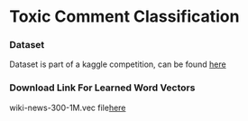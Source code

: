 # Toxic Comment Classification

### Dataset

Dataset is part of a kaggle competition, can be found <a href="https://www.kaggle.com/c/jigsaw-toxic-comment-classification-challenge">here</a>

### Download Link For Learned Word Vectors

wiki-news-300-1M.vec file<a href="https://fasttext.cc/docs/en/english-vectors.html">here</a>